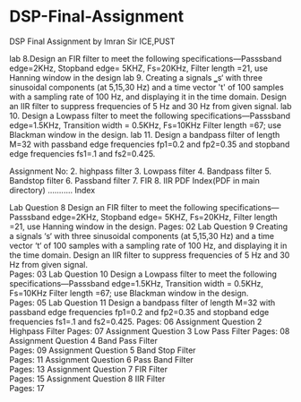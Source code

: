 # DSP-Final-Assignment
DSP Final Assignment by Imran Sir ICE,PUST

lab 8.Design an FIR filter to meet the following specifications—Passsband edge=2KHz, Stopband edge= 5KHZ, Fs=20KHz, Filter length =21, use Hanning window in the design
lab 9. Creating a signals ‗s‘ with three sinusoidal components (at 5,15,30 Hz) and a time vector 't' of 100 samples with a sampling rate of 100 Hz, and displaying it in the time domain. Design
an IIR filter to suppress frequencies of 5 Hz and 30 Hz from given signal.
lab 10. Design a Lowpass filter to meet the following specifications—Passsband edge=1.5KHz,
Transition width = 0.5KHz, Fs=10KHz Filter length =67; use Blackman window in the
design.
lab 11. Design a bandpass filter of length M=32 with passband edge frequencies fp1=0.2 and fp2=0.35
and stopband edge frequencies fs1=.1 and fs2=0.425.

Assignment No:
        2. highpass filter
        3. Lowpass filter
        4. Bandpass filter
        5. Bandstop filter
        6. Passband filter
        7. FIR 
        8. IIR
PDF Index(PDF in main directory)
...........
Index

Lab Question 8	Design an FIR filter to meet the following specifications—Passsband edge=2KHz, Stopband edge= 5KHZ, Fs=20KHz, Filter length =21, use Hanning window in the design.
Pages: 02
Lab Question 9	Creating a signals ‘s‘ with three sinusoidal components (at 5,15,30 Hz) and a time vector ‘t‘ of 100 samples with a sampling rate of 100 Hz, and displaying it in the time domain. Design an IIR filter to suppress frequencies of 5 Hz and 30 Hz from given signal.	
Pages: 03
Lab Question 10	Design a Lowpass filter to meet the following specifications—Passsband edge=1.5KHz, Transition width = 0.5KHz, Fs=10KHz Filter length =67; use Blackman window in the design.	
Pages: 05
Lab Question 11	Design a bandpass filter of length M=32 with passband edge frequencies fp1=0.2 and fp2=0.35 and stopband edge frequencies fs1=.1 and fs2=0.425.	
Pages: 06
Assignment Question 2	Highpass Filter	
Pages: 07
Assignment Question 3 Low Pass Filter
Pages: 08
Assignment Question 4 Band Pass Filter	
Pages: 09
Assignment Question 5 Band Stop Filter	
Pages: 11
Assignment Question 6 Pass Band Filter	
Pages: 13
Assignment Question 7 FIR Filter	
Pages: 15
Assignment Question 8 IIR Filter	
Pages: 17



